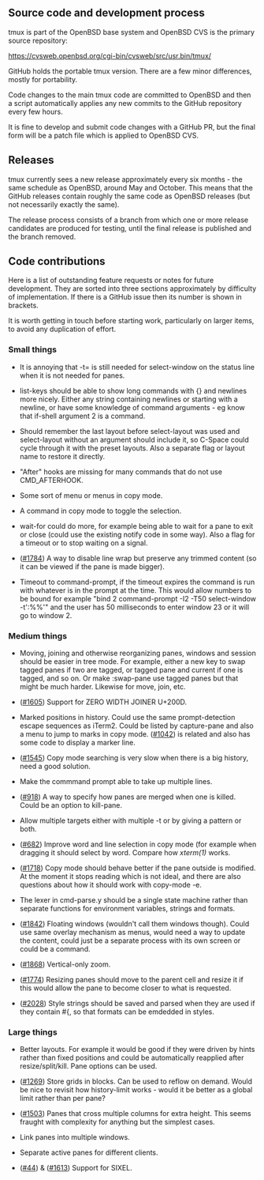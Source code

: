 ## Source code and development process

tmux is part of the OpenBSD base system and OpenBSD CVS is the primary source
repository:

https://cvsweb.openbsd.org/cgi-bin/cvsweb/src/usr.bin/tmux/

GitHub holds the portable tmux version. There are a few minor differences,
mostly for portability.

Code changes to the main tmux code are committed to OpenBSD and then a script
automatically applies any new commits to the GitHub repository every few hours.

It is fine to develop and submit code changes with a GitHub PR, but the final
form will be a patch file which is applied to OpenBSD CVS.

## Releases

tmux currently sees a new release approximately every six months - the same
schedule as OpenBSD, around May and October. This means that the GitHub
releases contain roughly the same code as OpenBSD releases (but not necessarily
exactly the same).

The release process consists of a branch from which one or more release
candidates are produced for testing, until the final release is published and
the branch removed.

## Code contributions

Here is a list of outstanding feature requests or notes for future
development. They are sorted into three sections approximately by difficulty of
implementation. If there is a GitHub issue then its number is shown in
brackets.

It is worth getting in touch before starting work, particularly on larger
items, to avoid any duplication of effort.

### Small things

- It is annoying that -t= is still needed for select-window on the status line
  when it is not needed for panes.

- list-keys should be able to show long commands with {} and newlines more
  nicely. Either any string containing newlines or starting with a newline, or
  have some knowledge of command arguments - eg know that if-shell argument 2
  is a command.

- Should remember the last layout before select-layout was used and
  select-layout without an argument should include it, so C-Space could cycle
  through it with the preset layouts. Also a separate flag or layout name to
  restore it directly.

- "After" hooks are missing for many commands that do not use CMD_AFTERHOOK.

- Some sort of menu or menus in copy mode.

- A command in copy mode to toggle the selection.

- wait-for could do more, for example being able to wait for a pane to exit or
  close (could use the existing notify code in some way). Also a flag for a
  timeout or to stop waiting on a signal.

- ([#1784](https://github.com/tmux/tmux/issues/1784)) A way to disable line
  wrap but preserve any trimmed content (so it can be viewed if the pane is
  made bigger).

- Timeout to command-prompt, if the timeout expires the command is run with
  whatever is in the prompt at the time. This would allow numbers to be bound
  for example "bind 2 command-prompt -I2 -T50 select-window -t':%%'" and the
  user has 50 milliseconds to enter window 23 or it will go to window 2.

### Medium things

- Moving, joining and otherwise reorganizing panes, windows and session should
  be easier in tree mode. For example, either a new key to swap tagged panes if
  two are tagged, or tagged pane and current if one is tagged, and so on. Or
  make :swap-pane use tagged panes but that might be much harder. Likewise for
  move, join, etc.

- ([#1605](https://github.com/tmux/tmux/issues/1605)) Support for ZERO WIDTH
  JOINER U+200D.

- Marked positions in history. Could use the same prompt-detection escape
  sequences as iTerm2. Could be listed by capture-pane and also a menu to jump
  to marks in copy mode. ([#1042](https://github.com/tmux/tmux/issues/1042)) is
  related and also has some code to display a marker line.

- ([#1545](https://github.com/tmux/tmux/issues/1545)) Copy mode searching is
  very slow when there is a big history, need a good solution.

- Make the commmand prompt able to take up multiple lines.

- ([#918](https://github.com/tmux/tmux/issues/918)) A way to specify how panes
  are merged when one is killed. Could be an option to kill-pane.

- Allow multiple targets either with multiple -t or by giving a pattern or both.

- ([#682](https://github.com/tmux/tmux/issues/682)) Improve word and line
  selection in copy mode (for example when dragging it should select by
  word. Compare how *xterm(1)* works.

- ([#1718](https://github.com/tmux/tmux/issues/1718)) Copy mode should behave
  better if the pane outside is modified. At the moment it stops reading which
  is not ideal, and there are also questions about how it should work with
  copy-mode -e.

- The lexer in cmd-parse.y should be a single state machine rather than separate
  functions for environment variables, strings and formats.

- ([#1842](https://github.com/tmux/tmux/issues/1842)) Floating windows
  (wouldn't call them windows though). Could use same overlay mechanism as
  menus, would need a way to update the content, could just be a separate
  process with its own screen or could be a command.

- ([#1868](https://github.com/tmux/tmux/issues/1868)) Vertical-only zoom.

- ([#1774](https://github.com/tmux/tmux/issues/1774)) Resizing panes should
  move to the parent cell and resize it if this would allow the pane to
  become closer to what is requested.

- ([#2028](https://github.com/tmux/tmux/issues/2028)) Style strings should be
  saved and parsed when they are used if they contain #{, so that formats can
  be emdedded in styles.

### Large things

- Better layouts. For example it would be good if they were driven by hints
  rather than fixed positions and could be automatically reapplied after
  resize/split/kill. Pane options can be used.

- ([#1269](https://github.com/tmux/tmux/issues/1269)) Store grids in
  blocks. Can be used to reflow on demand. Would be nice to revisit how
  history-limit works - would it be better as a global limit rather than per
  pane?

- ([#1503](https://github.com/tmux/tmux/issues/1503)) Panes that cross multiple
  columns for extra height. This seems fraught with complexity for anything but
  the simplest cases.

- Link panes into multiple windows.

- Separate active panes for different clients.

- ([#44](https://github.com/tmux/tmux/issues/44)) &
  ([#1613](https://github.com/tmux/tmux/issues/1613)) Support for SIXEL.
